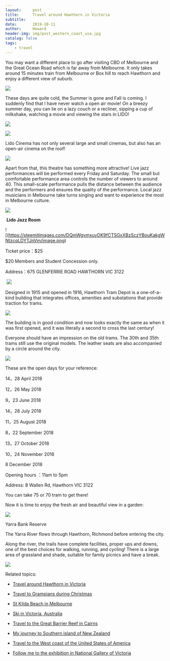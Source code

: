```yaml
---
layout:     post
title:      Travel around Hawthorn in Victoria
subtitle:   
date:       2019-10-11
author:     Howard
header-img: img/post_western_coast_usa.jpg
catalog: false
tags:
    - travel
---
```


You may want a different place to go after visiting CBD of Melbourne and the Great Ocean Road which is far away from Melbourne. It only takes around 15 minutes train from Melbourne or Box hill to reach Hawthorn and enjoy a different view of suburb.



![](https://steemitimages.com/DQmR9dUv42dG1EYhBas5ZhsPdUCL9nHZZaaDkJjPJ9SGeaZ/image.png)

These days are quite cold, the Summer is gone and Fall is coming. I suddenly find that I have never watch a  open air movie! On a breezy summer day, you can lie on a lazy couch or a recliner, sipping a cup of milkshake, watching  a movie and  viewing the stars in LIDO!

![](https://steemitimages.com/DQmc6GN6LLwvs4MgVaw5D6bYCpgoNrXb9wW7AnJD2L9pwdG/image.png)



![](https://steemitimages.com/DQmbjHeWQkMCWkbNZXtWoGGkxDRgpiJBKHLvZFZbQaa1i3i/image.png)

Lido Cinema has not only several large and small cinemas, but also has an open-air cinema on the roof! 

![](https://steemitimages.com/DQmZ84EDb4vrEaU9QwxtXXNAJQt2onUNFPW5szqqRQ1gWUb/image.png)

Apart from that, this theatre has something more attractive!  Live jazz performances will be performed every Friday and Saturday. The small but comfortable performance area controls the number of viewers to around 40.  This small-scale performance pulls the distance between the audience and the performers and ensures the quality of the performance.  Local jazz musicians in Melbourne take turns singing and want to experience the most in Melbourne culture. 



![](https://steemitimages.com/DQmWgvmxuyDK9fCTSGxXBzSczYBouKakgWNtzcqLDYTJnVm/image.png)

​										**Lido Jazz Room**

![(https://steemitimages.com/DQmWgvmxuyDK9fCTSGxXBzSczYBouKakgWNtzcqLDYTJnVm/image.png)



Ticket price：$25

$20 Members and Student Concession only.

Address：675 GLENFERRIE ROAD HAWTHORN VIC 3122





​		![](https://steemitimages.com/DQmfM2T8RALgBCsF2EytEn2SmvyQ791RDwSb1wGvxbY8ViZ/image.png)



Designed in 1915 and opened in 1916, Hawthorn Tram Depot is a one-of-a-kind building that integrates offices, amenities and substations that provide traction for trams.


![](https://steemitimages.com/DQmaoFkgkFbqTLmoDLcMEBrp4wiksG1mqk6eFhmhv1Nt8Rc/image.png)




The building is in good condition and now looks exactly the same as when it was first opened, and it was literally a second to cross the last century!

Everyone should have an impression on the old trams. The 30th and 35th trams still use the original models. The leather seats are also accompanied by a circle around the city. 


![](https://steemitimages.com/DQmVe35ZZsg8P2qV1oiD1Tj7vfRPky75TidFwYg3o1PbMmW/image.png)



These are the open days for your reference:

14，28 April 2018

12，26 May 2018

9，23 June 2018

14，28 July 2018

11，25 August 2018

8，22 September 2018

13，27 October 2018

10，24 November 2018

8 December 2018

Opening hours ：11am to 5pm

Address:  8 Wallen Rd, Hawthorn VIC 3122

You can take 75 or 70 tram to get there!





Now it is time to enjoy the fresh air and beautiful view in a garden:

![](https://steemitimages.com/DQmRhQDGxqhafopbf1QRBiip8PBjB6kBVQZH7YNEecPBqXd/image.png)



Yarra Bank Reserve



The Yarra River flows through Hawthorn, Richmond before entering the city.



Along the river, the trails have complete facilities, proper ups and downs, one of the best choices for walking, running, and cycling!  There is a large area of grassland and shade, suitable for family picnics and have a break.


![](https://steemitimages.com/DQmd1zKRhgwPzZVUKAfZt6etumKyB5EsB42WNyGtw5EuDgC/image.png)




Related topics:

- [Travel around Hawthorn in Victoria](http://engineerman.club/2019/10/11/Travel-around-Hawthorn-in-Victoria/)

- [Travel to Grampians during Christmas](http://engineerman.club/2018/12/24/Travel-to-Grampians-during-Christmas/)

- [St Kilda Beach in Melbourne](http://engineerman.club/2018/10/11/St-Kilda-Beach-in-Melbourne/)

- [Ski in Victoria, Australia](http://engineerman.club/2018/10/11/Ski-in-Victoria,-Australia/)

- [Travel to the Great Barrier Reef in Cairns](http://engineerman.club/2018/01/10/Travel-to-the-Great-Barrier-Reef-in-Cairns/)

- [My journey to Southern island of New Zealand](http://engineerman.club/2017/12/18/My-journey-to-Southern-island-of-New-Zealand/)

- [Travel to the West coast of the United States of America](http://engineerman.club/2017/10/11/Travel-to-the-West-coast-of-the-United-States-of-America/)

- [Follow me to the exhibition in National Gallery of Victoria](http://engineerman.club/2017/10/11/Follow-me-to-the-exhibition-in-National-Gallery-of-Victoria/)